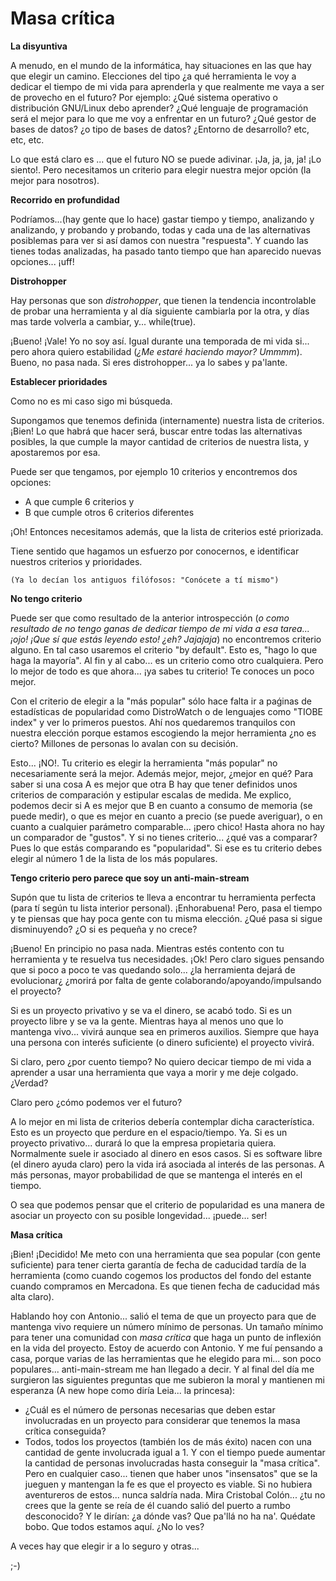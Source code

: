 
# Masa crítica

**La disyuntiva**

A menudo, en el mundo de la informática, hay situaciones en las que hay que elegir un camino. Elecciones del tipo ¿a qué herramienta le voy a dedicar el tiempo de mi vida para aprenderla y que realmente me vaya a ser de provecho en el futuro? Por ejemplo: ¿Qué sistema operativo o distribución GNU/Linux debo aprender? ¿Qué lenguaje de programación será el mejor para lo que me voy a enfrentar en un futuro? ¿Qué gestor de bases de datos? ¿o tipo de bases de datos? ¿Entorno de desarrollo? etc, etc, etc.

Lo que está claro es ... que el futuro NO se puede adivinar. ¡Ja, ja, ja, ja! ¡Lo siento!. Pero necesitamos un criterio para elegir nuestra mejor opción (la mejor para nosotros).

**Recorrido en profundidad**

Podríamos...(hay gente que lo hace) gastar tiempo y tiempo, analizando y analizando, y probando y probando, todas y cada una de las alternativas posiblemas para ver si así damos con nuestra "respuesta". Y cuando las tienes todas analizadas, ha pasado tanto tiempo que han aparecido nuevas opciones... ¡uff!

**Distrohopper**

Hay personas que son _distrohopper_, que tienen la tendencia incontrolable de probar una herramienta y al día siguiente cambiarla por la otra, y días mas tarde volverla a cambiar, y... while(true).

¡Bueno! ¡Vale! Yo no soy así. Igual durante una temporada de mi vida si... pero ahora quiero estabilidad (_¿Me estaré haciendo mayor? Ummmm_). Bueno, no pasa nada. Si eres distrohopper... ya lo sabes y pa'lante.

**Establecer prioridades**

Como no es mi caso sigo mi búsqueda.

Supongamos que tenemos definida (internamente) nuestra lista de criterios. ¡Bien! Lo que habrá que hacer será, buscar entre todas las alternativas posibles, la que cumple la mayor cantidad de criterios de nuestra lista, y apostaremos por esa.

Puede ser que tengamos, por ejemplo 10 criterios y encontremos dos opciones:
* A que cumple 6 criterios y
* B que cumple otros 6 criterios diferentes

¡Oh! Entonces necesitamos además, que la lista de criterios esté priorizada.

Tiene sentido que hagamos un esfuerzo por conocernos, e identificar nuestros criterios y prioridades.

`(Ya lo decían los antiguos filófosos: "Conócete a tí mismo")`

**No tengo criterio**

Puede ser que como resultado de la anterior introspección (_o como resultado de no tengo ganas de dedicar tiempo de mi vida a esa tarea...¡ojo! ¡Que sí que estás leyendo esto! ¿eh? Jajajaja_) no encontremos criterio alguno. En tal caso usaremos el criterio "by default". Esto es, "hago lo que haga la mayoría". Al fin y al cabo... es un criterio como otro cualquiera. Pero lo mejor de todo es que ahora... ¡ya sabes tu criterio! Te conoces un poco mejor.

Con el criterio de elegir a la "más popular" sólo hace falta ir a paǵinas de estadísticas de popularidad como DistroWatch o de lenguajes como "TIOBE index" y ver lo primeros puestos. Ahí nos quedaremos tranquilos con nuestra elección porque estamos escogiendo la mejor herramienta ¿no es cierto? Millones de personas lo avalan con su decisión.

Esto... ¡NO!. Tu criterio es elegir la herramienta "más popular" no necesariamente será la mejor. Además mejor, mejor, ¿mejor en qué? Para saber si una cosa A es mejor que otra B hay que tener definidos unos criterios de comparación y estipular escalas de medida. Me explico, podemos decir si A es mejor que B en cuanto a consumo de memoria (se puede medir), o que es mejor en cuanto a precio (se puede averiguar), o en cuanto a cualquier parámetro comparable... ¡pero chico! Hasta ahora no hay un comparador de "gustos". Y si no tienes criterio... ¿qué vas a comparar?
Pues lo que estás comparando es "popularidad". Si ese es tu criterio debes elegir al número 1 de la lista de los más populares.

**Tengo criterio pero parece que soy un anti-main-stream**

Supón que tu lista de criterios te lleva a encontrar tu herramienta perfecta (para tí según tu lista interior personal). ¡Enhorabuena! Pero, pasa el tiempo y te piensas que hay poca gente con tu misma elección. ¿Qué pasa si sigue disminuyendo? ¿O si es pequeña y no crece?

¡Bueno! En principio no pasa nada. Mientras estés contento con tu herramienta y te resuelva tus necesidades. ¡Ok! Pero claro sigues pensando que si poco a poco te vas quedando solo... ¿la herramienta dejará de evolucionar¿ ¿morirá por falta de gente colaborando/apoyando/impulsando el proyecto?

Si es un proyecto privativo y se va el dinero, se acabó todo. Si es un proyecto libre y se va la gente. Mientras haya al menos uno que lo mantenga vivo... vivirá aunque sea en primeros auxilios. Siempre que haya una persona con interés suficiente (o dinero suficiente) el proyecto vivirá.

Si claro, pero ¿por cuento tiempo? No quiero decicar tiempo de mi vida a aprender a usar una herramienta que vaya a morir y me deje colgado. ¿Verdad?

Claro pero ¿cómo podemos ver el futuro?

A lo mejor en mi lista de criterios debería contemplar dicha característica. Esto es un proyecto que perdure en el espacio/tiempo.
Ya. Si es un proyecto privativo... durará lo que la empresa propietaria quiera. Normalmente suele ir asociado al dinero en esos casos. Si es software libre (el dinero ayuda claro) pero la vida irá asociada al interés de las personas. A más personas, mayor probabilidad de que se mantenga el interés en el tiempo.

O sea que podemos pensar que el criterio de popularidad es una manera de asociar un proyecto con su posible longevidad... ¡puede... ser!

**Masa crítica**

¡Bien! ¡Decidido! Me meto con una herramienta que sea popular (con gente suficiente) para tener cierta garantía de fecha de caducidad tardía de la herramienta (como cuando cogemos los productos del fondo del estante cuando compramos en Mercadona. Es que tienen fecha de caducidad más alta claro).

Hablando hoy con Antonio... salió el tema de que un proyecto para que de mantenga vivo requiere un número mínimo de personas. Un tamaño mínimo para tener una comunidad con _masa crítica_ que haga un punto de inflexión en la vida del proyecto. Estoy de acuerdo con Antonio. Y me fuí pensando a casa, porque varias de las herramientas que he elegido para mi... son poco populares... anti-main-stream me han llegado a decir. Y al final del día me surgieron las siguientes preguntas que me subieron la moral y mantienen mi esperanza (A new hope como diría Leia... la princesa):

* ¿Cuál es el número de personas necesarias que deben estar involucradas en un proyecto para considerar que tenemos la masa crítica conseguida?
* Todos, todos los proyectos (también los de más éxito) nacen con una cantidad de gente involucrada igual a 1. Y con el tiempo puede aumentar la cantidad de personas involucradas hasta conseguir la "masa crítica". Pero en cualquier caso... tienen que haber unos "insensatos" que se la jueguen y mantengan la fe es que el proyecto es viable. Si no hubiera aventureros de estos... nunca saldría nada. Mira Cristobal Colón... ¿tu no crees que la gente se reía de él cuando salió del puerto a rumbo desconocido? Y le dirían: ¿a dónde vas? Que pa'llá no ha na'. Quédate bobo. Que todos estamos aquí. ¿No lo ves?

A veces hay que elegir ir a lo seguro y otras...

;-)

